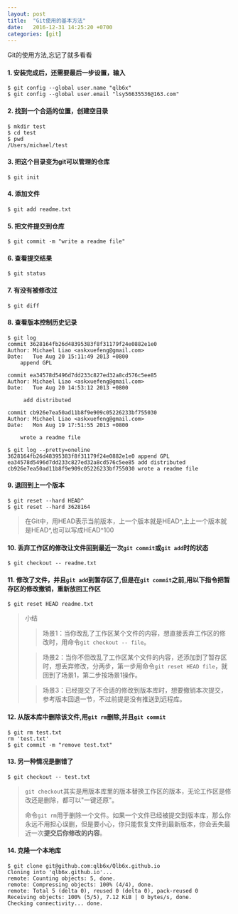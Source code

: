 ```yaml
---
layout: post
title:  "Git使用的基本方法"
date:   2016-12-31 14:25:20 +0700
categories: [git]
---
```


Git的使用方法,忘记了就多看看

#### 1. 安装完成后，还需要最后一步设置，输入 ####

```
$ git config --global user.name "qlb6x"
$ git config --global user.email "lsy56635536@163.com"
```

#### 2. 找到一个合适的位置，创建空目录 ####

```    
$ mkdir test
$ cd test
$ pwd
/Users/michael/test
```

#### 3. 把这个目录变为git可以管理的仓库 ####

```
$ git init
```

#### 4. 添加文件 ####

```
$ git add readme.txt
```

#### 5. 把文件提交到仓库 ####

```
$ git commit -m "write a readme file"
```

#### 6. 查看提交结果 ####

```
$ git status
```

#### 7. 有没有被修改过 ####
		
```
$ git diff
```

#### 8. 查看版本控制历史记录 ####

```
$ git log
commit 3628164fb26d48395383f8f31179f24e0882e1e0
Author: Michael Liao <askxuefeng@gmail.com>
Date:   Tue Aug 20 15:11:49 2013 +0800
    append GPL
		
commit ea34578d5496d7dd233c827ed32a8cd576c5ee85
Author: Michael Liao <askxuefeng@gmail.com>
Date:   Tue Aug 20 14:53:12 2013 +0800
		
	 add distributed
		
commit cb926e7ea50ad11b8f9e909c05226233bf755030
Author: Michael Liao <askxuefeng@gmail.com>
Date:   Mon Aug 19 17:51:55 2013 +0800
		
	wrote a readme file
			
$ git log --pretty=oneline
3628164fb26d48395383f8f31179f24e0882e1e0 append GPL
ea34578d5496d7dd233c827ed32a8cd576c5ee85 add distributed
cb926e7ea50ad11b8f9e909c05226233bf755030 wrote a readme file
```

#### 9. 退回到上一个版本 ####

```
$ git reset --hard HEAD^
$ git reset --hard 3628164
```

>在Git中，用HEAD表示当前版本，上一个版本就是HEAD^,上上一个版本就是HEAD^,也可以写成HEAD^100

#### 10. 丢弃工作区的修改让文件回到最近一次`git commit`或`git add`时的状态 ####

```
$ git checkout -- readme.txt
```

####  11. 修改了文件，并且`git add`到暂存区了,但是在`git commit`之前,用以下指令把暂存区的修改撤销，重新放回工作区  ####

```
$ git reset HEAD readme.txt 
```

>  小结
>  
>> 场景1：当你改乱了工作区某个文件的内容，想直接丢弃工作区的修改时，用命令`git checkout -- file`。
>
>> 场景2：当你不但改乱了工作区某个文件的内容，还添加到了暂存区时，想丢弃修改，分两步，第一步用命令`git reset HEAD file`，就回到了场景1，第二步按场景1操作。
>
>> 场景3：已经提交了不合适的修改到版本库时，想要撤销本次提交，参考版本回退一节，不过前提是没有推送到远程库。

#### 12. 从版本库中删除该文件,用`git rm`删除,并且`git commit` ####

```
$ git rm test.txt
rm 'test.txt'
$ git commit -m "remove test.txt"
```

#### 13. 另一种情况是删错了 ####

```
$ git checkout -- test.txt
```

>`git checkout`其实是用版本库里的版本替换工作区的版本，无论工作区是修改还是删除，都可以"一键还原"。
>
>命令`git rm`用于删除一个文件。如果一个文件已经被提交到版本库，那么你永远不用担心误删，但是要小心，你只能恢复文件到最新版本，你会丢失最近一次**提交后你修改的内容**。

#### 14. 克隆一个本地库 ####

```
$ git clone git@github.com:qlb6x/Qlb6x.github.io
Cloning into 'qlb6x.github.io'...
remote: Counting objects: 5, done.
remote: Compressing objects: 100% (4/4), done.
remote: Total 5 (delta 0), reused 0 (delta 0), pack-reused 0
Receiving objects: 100% (5/5), 7.12 KiB | 0 bytes/s, done.
Checking connectivity... done.
```

